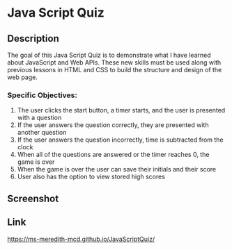 # Java Script Quiz

## Description
The goal of this Java Script Quiz is to demonstrate what I have learned about JavaScript and Web APIs. These new skills must be used along with previous lessons in HTML and CSS to build the structure and design of the web page. 

### Specific Objectives:
1. The user clicks the start button, a timer starts, and the user is presented with a question
2. If the user answers the question correctly, they are presented with another question
3. If the user answers the question incorrectly, time is subtracted from the clock
4. When all of the questions are answered or the timer reaches 0, the game is over
5. When the game is over the user can save their initials and their score
6. User also has the option to view stored high scores




## Screenshot



## Link
https://ms-meredith-mcd.github.io/JavaScriptQuiz/